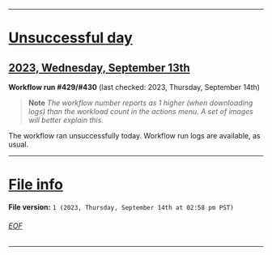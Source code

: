 
***

# [Unsuccessful day](#Unsuccessful-day)

## [2023, Wednesday, September 13th](#2023-Wednesday-September-13th)

**Workflow run #429/#430** (last checked: 2023, Thursday, September 14th)

> **Note** _The workflow number reports as 1 higher (when downloading logs) than the workload count in the actions menu. A set of images will better explain this._

The workflow ran unsuccessfully today. Workflow run logs are available, as usual.

***

# [File info](#File-info)

**File version:** `1 (2023, Thursday, September 14th at 02:58 pm PST)`

###### [EOF](#EOF)

***
